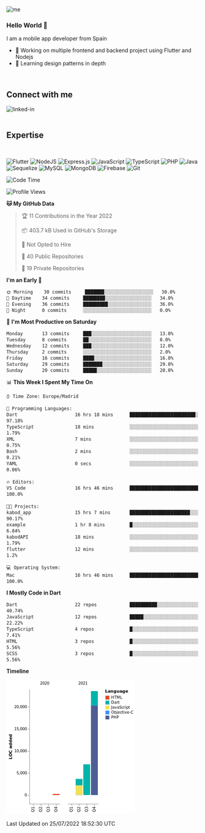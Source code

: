 ![me](https://user-images.githubusercontent.com/72933322/170655815-1144af74-ee29-45d9-b29b-99c92c0da6f3.png)


### Hello World 👋


I am a mobile app developer from Spain
- 🔭 Working on multiple frontend and backend project using Flutter and Nodejs
- 🌱 Learning design patterns in depth
<br>

## Connect with me

[<img align="left" alt="linked-in" src="https://img.shields.io/badge/linkedin-%230077B5.svg?&style=for-the-badge&logo=linkedin&logoColor=white" />](https://www.linkedin.com/in/jeancuervo2390/)
<br>
<br>

## Expertise

<br>

![Flutter](https://img.shields.io/badge/Flutter-%2302569B.svg?style=for-the-badge&logo=Flutter&logoColor=white)   ![NodeJS](https://img.shields.io/badge/node.js-6DA55F?style=for-the-badge&logo=node.js&logoColor=white)  ![Express.js](https://img.shields.io/badge/express.js-%23404d59.svg?style=for-the-badge&logo=express&logoColor=%2361DAFB)   ![JavaScript](https://img.shields.io/badge/javascript-%23323330.svg?style=for-the-badge&logo=javascript&logoColor=%23F7DF1E)  ![TypeScript](https://img.shields.io/badge/typescript-%23007ACC.svg?style=for-the-badge&logo=typescript&logoColor=white)  ![PHP](https://img.shields.io/badge/php-%23777BB4.svg?style=for-the-badge&logo=php&logoColor=white)   ![Java](https://img.shields.io/badge/java-%23ED8B00.svg?style=for-the-badge&logo=java&logoColor=white)   ![Sequelize](https://img.shields.io/badge/Sequelize-52B0E7?style=for-the-badge&logo=Sequelize&logoColor=white)   ![MySQL](https://img.shields.io/badge/mysql-%2300f.svg?style=for-the-badge&logo=mysql&logoColor=white)   ![MongoDB](https://img.shields.io/badge/MongoDB-%234ea94b.svg?style=for-the-badge&logo=mongodb&logoColor=white)   ![Firebase](https://img.shields.io/badge/firebase-%23039BE5.svg?style=for-the-badge&logo=firebase)   ![Git](https://img.shields.io/badge/git-%23F05033.svg?style=for-the-badge&logo=git&logoColor=white)


<!--START_SECTION:waka-->
![Code Time](http://img.shields.io/badge/Code%20Time-0%20secs-blue)

![Profile Views](http://img.shields.io/badge/Profile%20Views-2-blue)

**🐱 My GitHub Data** 

> 🏆 11 Contributions in the Year 2022
 > 
> 📦 403.7 kB Used in GitHub's Storage 
 > 
> 🚫 Not Opted to Hire
 > 
> 📜 40 Public Repositories 
 > 
> 🔑 19 Private Repositories  
 > 
**I'm an Early 🐤** 

```text
🌞 Morning    30 commits     ███████░░░░░░░░░░░░░░░░░░   30.0% 
🌆 Daytime    34 commits     ████████░░░░░░░░░░░░░░░░░   34.0% 
🌃 Evening    36 commits     █████████░░░░░░░░░░░░░░░░   36.0% 
🌙 Night      0 commits      ░░░░░░░░░░░░░░░░░░░░░░░░░   0.0%

```
📅 **I'm Most Productive on Saturday** 

```text
Monday       13 commits     ███░░░░░░░░░░░░░░░░░░░░░░   13.0% 
Tuesday      8 commits      ██░░░░░░░░░░░░░░░░░░░░░░░   8.0% 
Wednesday    12 commits     ███░░░░░░░░░░░░░░░░░░░░░░   12.0% 
Thursday     2 commits      ░░░░░░░░░░░░░░░░░░░░░░░░░   2.0% 
Friday       16 commits     ████░░░░░░░░░░░░░░░░░░░░░   16.0% 
Saturday     29 commits     ███████░░░░░░░░░░░░░░░░░░   29.0% 
Sunday       20 commits     █████░░░░░░░░░░░░░░░░░░░░   20.0%

```


📊 **This Week I Spent My Time On** 

```text
⌚︎ Time Zone: Europe/Madrid

💬 Programming Languages: 
Dart                     16 hrs 18 mins      ████████████████████████░   97.18% 
TypeScript               18 mins             ░░░░░░░░░░░░░░░░░░░░░░░░░   1.79% 
XML                      7 mins              ░░░░░░░░░░░░░░░░░░░░░░░░░   0.75% 
Bash                     2 mins              ░░░░░░░░░░░░░░░░░░░░░░░░░   0.21% 
YAML                     0 secs              ░░░░░░░░░░░░░░░░░░░░░░░░░   0.06%

🔥 Editors: 
VS Code                  16 hrs 46 mins      █████████████████████████   100.0%

🐱‍💻 Projects: 
kabod_app                15 hrs 7 mins       ██████████████████████░░░   90.17% 
example                  1 hr 8 mins         █░░░░░░░░░░░░░░░░░░░░░░░░   6.84% 
kabodAPI                 18 mins             ░░░░░░░░░░░░░░░░░░░░░░░░░   1.79% 
flutter                  12 mins             ░░░░░░░░░░░░░░░░░░░░░░░░░   1.2%

💻 Operating System: 
Mac                      16 hrs 46 mins      █████████████████████████   100.0%

```

**I Mostly Code in Dart** 

```text
Dart                     22 repos            ██████████░░░░░░░░░░░░░░░   40.74% 
JavaScript               12 repos            █████░░░░░░░░░░░░░░░░░░░░   22.22% 
TypeScript               4 repos             █░░░░░░░░░░░░░░░░░░░░░░░░   7.41% 
HTML                     3 repos             █░░░░░░░░░░░░░░░░░░░░░░░░   5.56% 
SCSS                     3 repos             █░░░░░░░░░░░░░░░░░░░░░░░░   5.56%

```


**Timeline**

![Chart not found](https://raw.githubusercontent.com/anthonycuervo23/anthonycuervo23/main/charts/bar_graph.png) 


 Last Updated on 25/07/2022 18:52:30 UTC
<!--END_SECTION:waka-->
